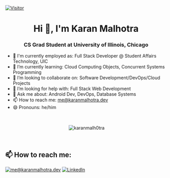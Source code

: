 [![Visitor](https://visitor-badge.laobi.icu/badge?page_id=karanmalh0tra.karanmalh0tra)](https://github.com/karanmalh0tra)
<h1 align="center">Hi 👋, I'm Karan Malhotra</h1>
<h3 align="center">CS Grad Student at University of Illinois, Chicago </h3>

- 💼 I'm currently employed as: Full Stack Developer @ Student Affairs Technology, UIC
- 🌱 I’m currently learning: Cloud Computing Objects, Concurrent Systems Programming
- 👯 I’m looking to collaborate on: Software Development/DevOps/Cloud Projects
- 🤔 I’m looking for help with: Full Stack Web Development
- 💬 Ask me about: Android Dev, DevOps, Database Systems
- 📫 How to reach me: me@karanmalhotra.dev
- 😄 Pronouns: he/him

<br>
<div align="center">
<p>&nbsp;<img align="center" src="https://github-readme-stats.vercel.app/api?username=karanmalh0tra&show_icons=true" alt="karanmalh0tra" /></p>
</div>

<br>
<h2>📫 How to reach me:</h2>

<a href="mailto:me@karanmalhotra.dev">![me@karanmalhotra.dev](https://img.shields.io/badge/Gmail-D14836?style=for-the-badge&logo=gmail&logoColor=white)</a> <a href="https://www.linkedin.com/in/karanmalhotra09/">![LinkedIn](https://img.shields.io/badge/LinkedIn-0077B5?style=for-the-badge&logo=linkedin&logoColor=white)</a>
